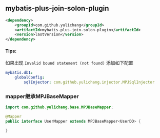 ## mybatis-plus-join-solon-plugin

```xml
<dependency>
    <groupId>com.github.yulichang</groupId>
    <artifactId>mybatis-plus-join-solon-plugin</artifactId>
    <version>lastVersion</version>
</dependency>
```

#### Tips:
如果出现 `Invalid bound statement (not found)` 添加如下配置
```yml
mybatis.db1:
    globalConfig:
        sqlInjector: com.github.yulichang.injector.MPJSqlInjector
```

### mapper继承MPJBaseMapper

```java
import com.github.yulichang.base.MPJBaseMapper;

@Mapper
public interface UserMapper extends MPJBaseMapper<UserDO> {

}
```